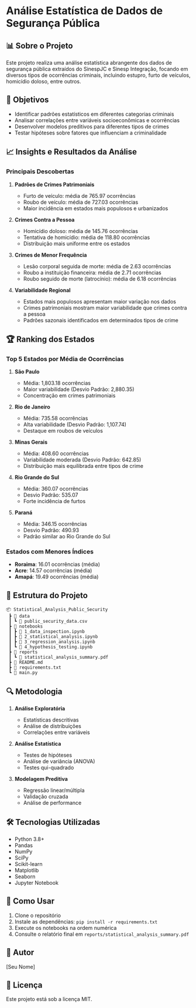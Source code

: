 # Análise Estatística de Dados de Segurança Pública

## 📊 Sobre o Projeto
Este projeto realiza uma análise estatística abrangente dos dados de segurança pública extraídos do SinespJC e Sinesp Integração, focando em diversos tipos de ocorrências criminais, incluindo estupro, furto de veículos, homicídio doloso, entre outros.

## 🎯 Objetivos
- Identificar padrões estatísticos em diferentes categorias criminais
- Analisar correlações entre variáveis socioeconômicas e ocorrências
- Desenvolver modelos preditivos para diferentes tipos de crimes
- Testar hipóteses sobre fatores que influenciam a criminalidade

## 📈 Insights e Resultados da Análise

### Principais Descobertas

1. **Padrões de Crimes Patrimoniais**
   - Furto de veículo: média de 765.97 ocorrências
   - Roubo de veículo: média de 727.03 ocorrências
   - Maior incidência em estados mais populosos e urbanizados

2. **Crimes Contra a Pessoa**
   - Homicídio doloso: média de 145.76 ocorrências
   - Tentativa de homicídio: média de 118.80 ocorrências
   - Distribuição mais uniforme entre os estados

3. **Crimes de Menor Frequência**
   - Lesão corporal seguida de morte: média de 2.63 ocorrências
   - Roubo a instituição financeira: média de 2.71 ocorrências
   - Roubo seguido de morte (latrocínio): média de 6.18 ocorrências

4. **Variabilidade Regional**
   - Estados mais populosos apresentam maior variação nos dados
   - Crimes patrimoniais mostram maior variabilidade que crimes contra a pessoa
   - Padrões sazonais identificados em determinados tipos de crime

## 🏆 Ranking dos Estados

### Top 5 Estados por Média de Ocorrências
1. **São Paulo**
   - Média: 1,803.18 ocorrências
   - Maior variabilidade (Desvio Padrão: 2,880.35)
   - Concentração em crimes patrimoniais

2. **Rio de Janeiro**
   - Média: 735.58 ocorrências
   - Alta variabilidade (Desvio Padrão: 1,107.74)
   - Destaque em roubos de veículos

3. **Minas Gerais**
   - Média: 408.60 ocorrências
   - Variabilidade moderada (Desvio Padrão: 642.85)
   - Distribuição mais equilibrada entre tipos de crime

4. **Rio Grande do Sul**
   - Média: 360.07 ocorrências
   - Desvio Padrão: 535.07
   - Forte incidência de furtos

5. **Paraná**
   - Média: 346.15 ocorrências
   - Desvio Padrão: 490.93
   - Padrão similar ao Rio Grande do Sul

### Estados com Menores Índices
- **Roraima**: 16.01 ocorrências (média)
- **Acre**: 14.57 ocorrências (média)
- **Amapá**: 19.49 ocorrências (média)

## 📁 Estrutura do Projeto
```
📦 Statistical_Analysis_Public_Security
 ┣ 📂 data
 ┃ ┗ 📄 public_security_data.csv
 ┣ 📂 notebooks
 ┃ ┣ 📄 1_data_inspection.ipynb
 ┃ ┣ 📄 2_statistical_analysis.ipynb
 ┃ ┣ 📄 3_regression_analysis.ipynb
 ┃ ┗ 📄 4_hypothesis_testing.ipynb
 ┣ 📂 reports
 ┃ ┗ 📄 statistical_analysis_summary.pdf
 ┣ 📄 README.md
 ┣ 📄 requirements.txt
 ┗ 📄 main.py
```

## 🔍 Metodologia
1. **Análise Exploratória**
   - Estatísticas descritivas
   - Análise de distribuições
   - Correlações entre variáveis

2. **Análise Estatística**
   - Testes de hipóteses
   - Análise de variância (ANOVA)
   - Testes qui-quadrado

3. **Modelagem Preditiva**
   - Regressão linear/múltipla
   - Validação cruzada
   - Análise de performance

## 🛠️ Tecnologias Utilizadas
- Python 3.8+
- Pandas
- NumPy
- SciPy
- Scikit-learn
- Matplotlib
- Seaborn
- Jupyter Notebook

## 📝 Como Usar
1. Clone o repositório
2. Instale as dependências: `pip install -r requirements.txt`
3. Execute os notebooks na ordem numérica
4. Consulte o relatório final em `reports/statistical_analysis_summary.pdf`

## 👥 Autor
[Seu Nome]

## 📄 Licença
Este projeto está sob a licença MIT.
